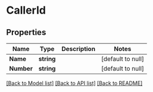 # CallerId

## Properties
Name | Type | Description | Notes
------------ | ------------- | ------------- | -------------
**Name** | **string** |  | [default to null]
**Number** | **string** |  | [default to null]

[[Back to Model list]](../README.md#documentation-for-models) [[Back to API list]](../README.md#documentation-for-api-endpoints) [[Back to README]](../README.md)


